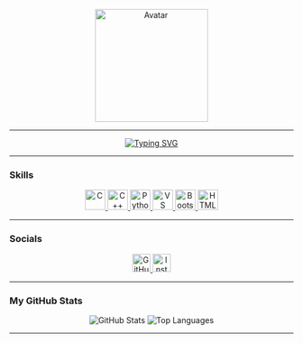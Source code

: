 <p align="center">
  <img src="https://avatars.githubusercontent.com/u/Rafly1818" width="200" alt="Avatar">
</p>

---

<p align="center">
  <a href="https://git.io/typing-svg">
    <img src="https://readme-typing-svg.herokuapp.com?font=Poppins&size=34&pause=1000&color=7D7C7C&center=true&vCenter=true&random=false&width=900&height=40&lines=Rafly+Akbar+Ravsanjani;Student+Developer+at+Esa+Unggul+University" alt="Typing SVG" />
  </a>
</p>


---

<h3 align="left">Skills</h3>
<p align="center" style="margin-bottom: 0;">
  <a href="https://docs.microsoft.com/en-us/cpp/?view=msvc-170" target="_blank" rel="noreferrer">
    <img src="https://raw.githubusercontent.com/danielcranney/readme-generator/main/public/icons/skills/c-colored.svg" width="36" height="36" alt="C" style="display: inline-block;" />
  </a>
  <a href="https://docs.microsoft.com/en-us/cpp/?view=msvc-170" target="_blank" rel="noreferrer">
    <img src="https://raw.githubusercontent.com/danielcranney/readme-generator/main/public/icons/skills/cplusplus-colored.svg" width="36" height="36" alt="C++" style="display: inline-block;" />
  </a>
  <a href="https://www.python.org/" target="_blank" rel="noreferrer">
    <img src="https://raw.githubusercontent.com/danielcranney/readme-generator/main/public/icons/skills/python-colored.svg" width="36" height="36" alt="Python" style="display: inline-block;" />
  </a>
  <a href="https://code.visualstudio.com/" target="_blank" rel="noreferrer">
    <img src="https://raw.githubusercontent.com/danielcranney/readme-generator/main/public/icons/skills/visualstudiocode.svg" width="36" height="36" alt="VS Code" style="display: inline-block;" />
  </a>
  <a href="https://getbootstrap.com/" target="_blank" rel="noreferrer">
    <img src="https://raw.githubusercontent.com/danielcranney/readme-generator/main/public/icons/skills/bootstrap-colored.svg" width="36" height="36" alt="Bootstrap" style="display: inline-block;" />
  </a>
  <a href="https://developer.mozilla.org/en-US/docs/Glossary/HTML5" target="_blank" rel="noreferrer">
    <img src="https://raw.githubusercontent.com/danielcranney/readme-generator/main/public/icons/skills/html5-colored.svg" width="36" height="36" alt="HTML5" style="display: inline-block;" />
  </a>
</p>




---

<h3 align="left">Socials</h3>
<p align="center"> 
  <a href="https://www.github.com/Rafly1818" target="_blank" rel="noreferrer"> 
    <picture> 
      <source media="(prefers-color-scheme: dark)" srcset="https://raw.githubusercontent.com/danielcranney/readme-generator/main/public/icons/socials/github-dark.svg" /> 
      <source media="(prefers-color-scheme: light)" srcset="https://raw.githubusercontent.com/danielcranney/readme-generator/main/public/icons/socials/github.svg" /> 
      <img src="https://raw.githubusercontent.com/danielcranney/readme-generator/main/public/icons/socials/github.svg" width="32" height="32" alt="GitHub" /> 
    </picture> 
  </a> 
  <a href="http://www.instagram.com/flyyr_" target="_blank" rel="noreferrer"> 
    <picture> 
      <source media="(prefers-color-scheme: dark)" srcset="https://raw.githubusercontent.com/danielcranney/readme-generator/main/public/icons/socials/instagram-dark.svg" /> 
      <source media="(prefers-color-scheme: light)" srcset="https://raw.githubusercontent.com/danielcranney/readme-generator/main/public/icons/socials/instagram.svg" /> 
      <img src="https://raw.githubusercontent.com/danielcranney/readme-generator/main/public/icons/socials/instagram.svg" width="32" height="32" alt="Instagram" /> 
    </picture> 
  </a>
</p>



---

<h3 align="left">My GitHub Stats</h3>
<p align="center">
  <img src="https://github-readme-stats.vercel.app/api?username=Rafly1818&show_icons=true&theme=radical" alt="GitHub Stats">
  <img src="https://github-readme-stats.vercel.app/api/top-langs/?username=Rafly1818&layout=compact&theme=radical" alt="Top Languages">
</p>

---
